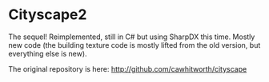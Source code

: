 Cityscape2
==========

The sequel! Reimplemented, still in C# but using SharpDX this time. Mostly new code (the building texture code is mostly lifted
from the old version, but everything else is new).

The original repository is here: http://github.com/cawhitworth/cityscape
